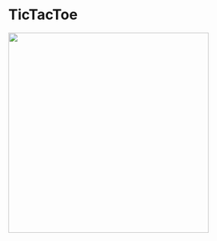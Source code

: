 # TicTacToe

<img src="https://raw.githubusercontent.com/yshalsager/TicTacToe/master/Screenshot_20201126_223818.png" width="400"> 
